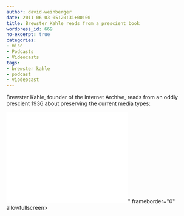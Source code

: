 ```yaml
---
author: david-weinberger
date: 2011-06-03 05:20:31+00:00
title: Brewster Kahle reads from a prescient book
wordpress_id: 669
no-excerpt: true
categories:
- misc
- Podcasts
- Videocasts
tags:
- brewster kahle
- podcast
- viodeocast
---
```


Brewster Kahle, founder of the Internet Archive, reads from an oddly prescient 1936 about preserving the current media types:

<div class="embed-container"><iframe title="Brewster Kahle" width="320" height="240" src="<iframe width="460" height="295" src="https://www.youtube.com/embed/2yOf9_BnEJo" frameborder="0" allowfullscreen></iframe>" frameborder="0" allowfullscreen></iframe></div>
